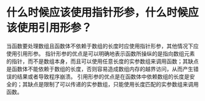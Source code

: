 # 什么时候应该使用指针形参，什么时候应该使用引用形参？

当函数要处理数组且函数体不依赖于数组的长度时应使用指针形参，其他情况下应使用引用形参。
指针形参的优点是可以明确地表示函数所操纵的是指向数组元素的指针，而不是数组本身，而且可以使用任意长度的实参数组来调用函数；其缺点是函数体不能依赖于数组的长度，否则容易造成数组内存的越界访问，从而产生错误的结果或者导致程序崩溃。
引用形参的优点是在函数体中依赖数组的长度是安全的；其缺点是限制了可以传递的实参数组，只能使用长度匹配的实参数组来调用函数。